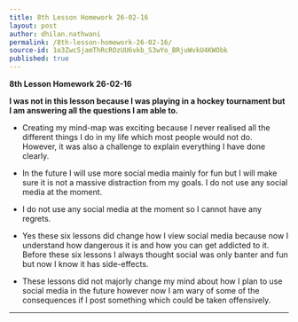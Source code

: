 ```yaml
---
title: 8th Lesson Homework 26-02-16
layout: post
author: dhilan.nathwani
permalink: /8th-lesson-homework-26-02-16/
source-id: 1o3Zwc5jamThRcROzUU6vkb_S3wYo_BRjuWvkU4KWObk
published: true
---
```

**8th Lesson Homework 26-02-16**

**I was not in this lesson because I was playing in a  hockey tournament but I am answering all the questions I am able to.**

* Creating my mind-map was exciting because I never realised all the different things I do in my life which most people would not do. However, it was also a challenge to explain everything I have done clearly.

* In the future I will use more social media mainly for fun but I will make sure it is not a massive distraction from my goals. I do not use any social media at the moment. 

* I do not use any social media at the moment so I cannot have any regrets.

* Yes these six lessons did change how I view social media because now I understand how dangerous it is and how you can get addicted to it. Before these six lessons I always thought social was only banter and fun but now I know it has side-effects.

* These lessons did not majorly change my mind about how I plan to use social media in the future  however now I am wary of some of the consequences if I post something which could be taken offensively. 

** **

